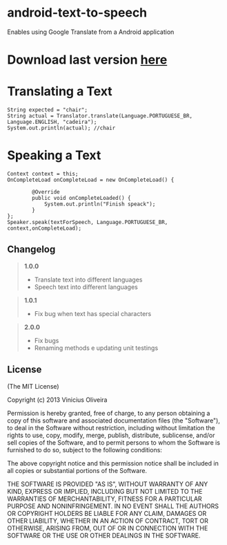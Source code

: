 android-text-to-speech
====================================

Enables using Google Translate from a Android application

Download last version [here](https://github.com/viniciusmo/android-text-to-speech/blob/master/android-text-to-speech/target/android-text-to-speech.jar?raw=true)
=============

Translating a Text
=============   
    String expected = "chair";
    String actual = Translator.translate(Language.PORTUGUESE_BR,
    Language.ENGLISH, "cadeira");
    System.out.println(actual); //chair

Speaking a Text
=============   
    Context context = this;
    OnCompleteLoad onCompleteLoad = new OnCompleteLoad() {
    
            @Override
            public void onCompleteLoaded() {
                System.out.println("Finish speack");
            }
    };
    Speaker.speak(textForSpeech, Language.PORTUGUESE_BR, context,onCompleteLoad);

## Changelog
> **1.0.0**
> 
> - Translate text into different languages
> - Speech text into different languages

> **1.0.1**
> 
> - Fix bug when text has special characters

> **2.0.0**
> 
> - Fix bugs
> - Renaming methods e updating unit testings

## License

(The MIT License)

Copyright (c) 2013 Vinicius Oliveira

Permission is hereby granted, free of charge, to any person obtaining a copy of this software and associated documentation files (the "Software"), to deal in the Software without restriction, including without limitation the rights to use, copy, modify, merge, publish, distribute, sublicense, and/or sell copies of the Software, and to permit persons to whom the Software is furnished to do so, subject to the following conditions:

The above copyright notice and this permission notice shall be included in all copies or substantial portions of the Software.

THE SOFTWARE IS PROVIDED "AS IS", WITHOUT WARRANTY OF ANY KIND, EXPRESS OR IMPLIED, INCLUDING BUT NOT LIMITED TO THE WARRANTIES OF MERCHANTABILITY, FITNESS FOR A PARTICULAR PURPOSE AND NONINFRINGEMENT. IN NO EVENT SHALL THE AUTHORS OR COPYRIGHT HOLDERS BE LIABLE FOR ANY CLAIM, DAMAGES OR OTHER LIABILITY, WHETHER IN AN ACTION OF CONTRACT, TORT OR OTHERWISE, ARISING FROM, OUT OF OR IN CONNECTION WITH THE SOFTWARE OR THE USE OR OTHER DEALINGS IN THE SOFTWARE.
